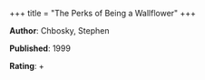 +++
title = "The Perks of Being a Wallflower"
+++



**Author**: Chbosky, Stephen

**Published**: 1999

**Rating**: +